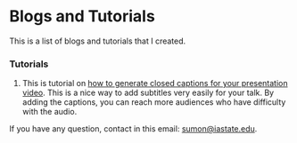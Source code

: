 # Blogs and Tutorials

This is a list of blogs and tutorials that I created. 

### Tutorials
1. This is tutorial on [how to generate closed captions for your presentation video](http://sumonbis.github.io/BlogsAndTutorials/Tutorials/adding-closed-captions-in-video-talk.pdf). This is a nice way to add subtitles very easily for your talk. By adding the captions, you can reach more audiences who have difficulty with the audio.

If you have any question, contact in this email: sumon@iastate.edu. 
